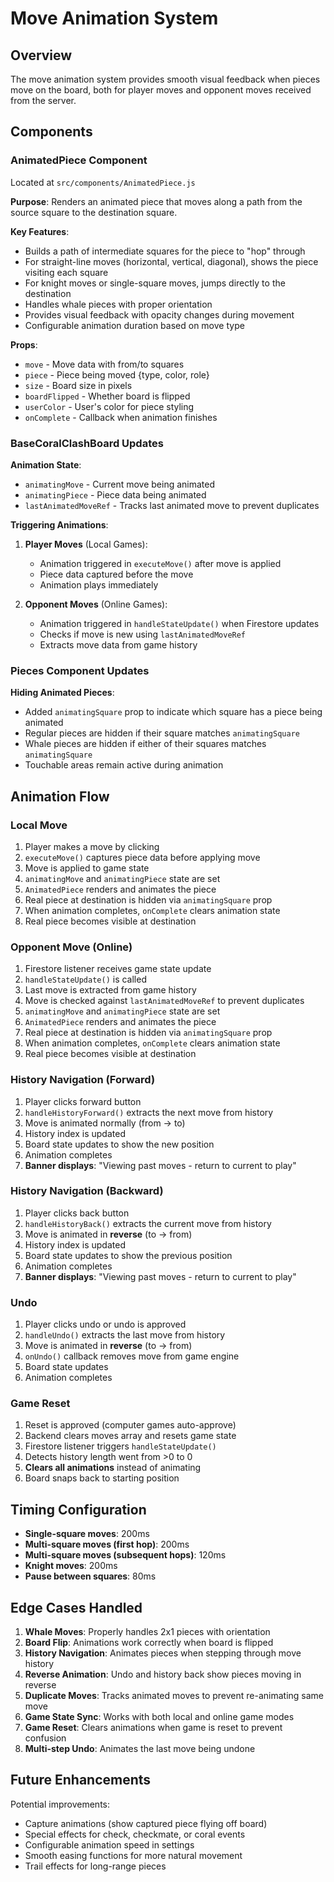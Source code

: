 # Move Animation System

## Overview

The move animation system provides smooth visual feedback when pieces move on the board, both for player moves and opponent moves received from the server.

## Components

### AnimatedPiece Component

Located at `src/components/AnimatedPiece.js`

**Purpose**: Renders an animated piece that moves along a path from the source square to the destination square.

**Key Features**:

- Builds a path of intermediate squares for the piece to "hop" through
- For straight-line moves (horizontal, vertical, diagonal), shows the piece visiting each square
- For knight moves or single-square moves, jumps directly to the destination
- Handles whale pieces with proper orientation
- Provides visual feedback with opacity changes during movement
- Configurable animation duration based on move type

**Props**:

- `move` - Move data with from/to squares
- `piece` - Piece being moved {type, color, role}
- `size` - Board size in pixels
- `boardFlipped` - Whether board is flipped
- `userColor` - User's color for piece styling
- `onComplete` - Callback when animation finishes

### BaseCoralClashBoard Updates

**Animation State**:

- `animatingMove` - Current move being animated
- `animatingPiece` - Piece data being animated
- `lastAnimatedMoveRef` - Tracks last animated move to prevent duplicates

**Triggering Animations**:

1. **Player Moves** (Local Games):
   - Animation triggered in `executeMove()` after move is applied
   - Piece data captured before the move
   - Animation plays immediately

2. **Opponent Moves** (Online Games):
   - Animation triggered in `handleStateUpdate()` when Firestore updates
   - Checks if move is new using `lastAnimatedMoveRef`
   - Extracts move data from game history

### Pieces Component Updates

**Hiding Animated Pieces**:

- Added `animatingSquare` prop to indicate which square has a piece being animated
- Regular pieces are hidden if their square matches `animatingSquare`
- Whale pieces are hidden if either of their squares matches `animatingSquare`
- Touchable areas remain active during animation

## Animation Flow

### Local Move

1. Player makes a move by clicking
2. `executeMove()` captures piece data before applying move
3. Move is applied to game state
4. `animatingMove` and `animatingPiece` state are set
5. `AnimatedPiece` renders and animates the piece
6. Real piece at destination is hidden via `animatingSquare` prop
7. When animation completes, `onComplete` clears animation state
8. Real piece becomes visible at destination

### Opponent Move (Online)

1. Firestore listener receives game state update
2. `handleStateUpdate()` is called
3. Last move is extracted from game history
4. Move is checked against `lastAnimatedMoveRef` to prevent duplicates
5. `animatingMove` and `animatingPiece` state are set
6. `AnimatedPiece` renders and animates the piece
7. Real piece at destination is hidden via `animatingSquare` prop
8. When animation completes, `onComplete` clears animation state
9. Real piece becomes visible at destination

### History Navigation (Forward)

1. Player clicks forward button
2. `handleHistoryForward()` extracts the next move from history
3. Move is animated normally (from → to)
4. History index is updated
5. Board state updates to show the new position
6. Animation completes
7. **Banner displays**: "Viewing past moves - return to current to play"

### History Navigation (Backward)

1. Player clicks back button
2. `handleHistoryBack()` extracts the current move from history
3. Move is animated in **reverse** (to → from)
4. History index is updated
5. Board state updates to show the previous position
6. Animation completes
7. **Banner displays**: "Viewing past moves - return to current to play"

### Undo

1. Player clicks undo or undo is approved
2. `handleUndo()` extracts the last move from history
3. Move is animated in **reverse** (to → from)
4. `onUndo()` callback removes move from game engine
5. Board state updates
6. Animation completes

### Game Reset

1. Reset is approved (computer games auto-approve)
2. Backend clears moves array and resets game state
3. Firestore listener triggers `handleStateUpdate()`
4. Detects history length went from >0 to 0
5. **Clears all animations** instead of animating
6. Board snaps back to starting position

## Timing Configuration

- **Single-square moves**: 200ms
- **Multi-square moves (first hop)**: 200ms
- **Multi-square moves (subsequent hops)**: 120ms
- **Knight moves**: 200ms
- **Pause between squares**: 80ms

## Edge Cases Handled

1. **Whale Moves**: Properly handles 2x1 pieces with orientation
2. **Board Flip**: Animations work correctly when board is flipped
3. **History Navigation**: Animates pieces when stepping through move history
4. **Reverse Animation**: Undo and history back show pieces moving in reverse
5. **Duplicate Moves**: Tracks animated moves to prevent re-animating same move
6. **Game State Sync**: Works with both local and online game modes
7. **Game Reset**: Clears animations when game is reset to prevent confusion
8. **Multi-step Undo**: Animates the last move being undone

## Future Enhancements

Potential improvements:

- Capture animations (show captured piece flying off board)
- Special effects for check, checkmate, or coral events
- Configurable animation speed in settings
- Smooth easing functions for more natural movement
- Trail effects for long-range pieces
